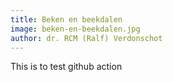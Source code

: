 ```yaml
---
title: Beken en beekdalen
image: beken-en-beekdalen.jpg
author: dr. RCM (Ralf) Verdonschot
---
```


This is to test github action



